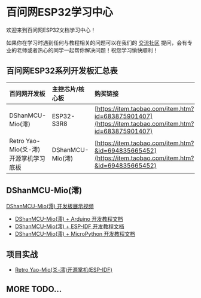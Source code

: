 # 百问网ESP32学习中心

欢迎来到百问网ESP32文档学习中心！

如果你在学习时遇到任何与教程相关的问题可以在我们的 [交流社区](https://forums.100ask.net/) 提问，会有专业的老师或者热心的同学一起帮你解决问题！祝您学习愉快顺利！

## 百问网ESP32系列开发板汇总表

| 百问网开发板 | 主控芯片/核心板 | 购买链接 |
| :--- | :--- | :--- |
| DShanMCU-Mio(澪) | ESP32-S3R8 | [https://item.taobao.com/item.htm?id=683875901407](https://item.taobao.com/item.htm?id=683875901407)
| Retro Yao-Mio(爻-澪)开源掌机学习底板 | DShanMCU-Mio(澪) | [https://item.taobao.com/item.htm?&id=694835665452](https://item.taobao.com/item.htm?&id=694835665452)


## DShanMCU-Mio(澪)

[DShanMCU-Mio(澪) 开发板展示视频](https://www.bilibili.com/video/BV1Va411g7aY)

- [DShanMCU-Mio(澪) + Arduino 开发教程文档](DShanMCU-Mio/Arduino/chapter1-1.md)
- [DShanMCU-Mio(澪) + ESP-IDF 开发教程文档](DShanMCU-Mio/ESP-IDF/chapter1-1.md)
- [DShanMCU-Mio(澪) + MicroPython 开发教程文档](DShanMCU-Mio/MicroPython/chapter1-1.md)

## 项目实战

- [Retro Yao-Mio(爻-澪)开源掌机(ESP-IDF)](Retro-Yao-Mio/chapter1-1.md)

## MORE TODO...
